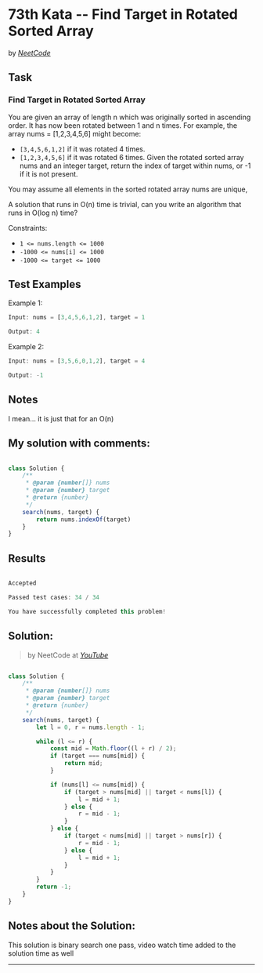 # 73th Kata -- Find Target in Rotated Sorted Array


by *[NeetCode](https://neetcode.io/problems/find-target-in-rotated-sorted-array)*


## Task

### Find Target in Rotated Sorted Array


You are given an array of length n which was originally sorted in ascending order. It has now been rotated between 1 and n times. For example, the array nums = [1,2,3,4,5,6] might become:

* `[3,4,5,6,1,2]` if it was rotated 4 times.
* `[1,2,3,4,5,6]` if it was rotated 6 times.
Given the rotated sorted array nums and an integer target, return the index of target within nums, or -1 if it is not present.

You may assume all elements in the sorted rotated array nums are unique,

A solution that runs in O(n) time is trivial, can you write an algorithm that runs in O(log n) time?

Constraints:

* `1 <= nums.length <= 1000`
* `-1000 <= nums[i] <= 1000`
* `-1000 <= target <= 1000`


## Test Examples

Example 1:

```js
Input: nums = [3,4,5,6,1,2], target = 1

Output: 4
```
Example 2:



```js
Input: nums = [3,5,6,0,1,2], target = 4

Output: -1
```


## Notes

I mean... it is just that for an O(n)

## My solution with comments:

```js

class Solution {
    /**
     * @param {number[]} nums
     * @param {number} target
     * @return {number}
     */
    search(nums, target) {
        return nums.indexOf(target)
    }
}
```


## Results

```js

Accepted

Passed test cases: 34 / 34

You have successfully completed this problem!
```

## Solution:
> by NeetCode at *[YouTube](https://youtu.be/U8XENwh8Oy8)*

```js

class Solution {
    /**
     * @param {number[]} nums
     * @param {number} target
     * @return {number}
     */
    search(nums, target) {
        let l = 0, r = nums.length - 1;

        while (l <= r) {
            const mid = Math.floor((l + r) / 2);
            if (target === nums[mid]) {
                return mid;
            }

            if (nums[l] <= nums[mid]) {
                if (target > nums[mid] || target < nums[l]) {
                    l = mid + 1;
                } else {
                    r = mid - 1;
                }
            } else {
                if (target < nums[mid] || target > nums[r]) {
                    r = mid - 1;
                } else {
                    l = mid + 1;
                }
            }
        }
        return -1;
    }
}
```

## Notes about the Solution:

This solution is binary search one pass, video watch time added to the solution time as well 

---